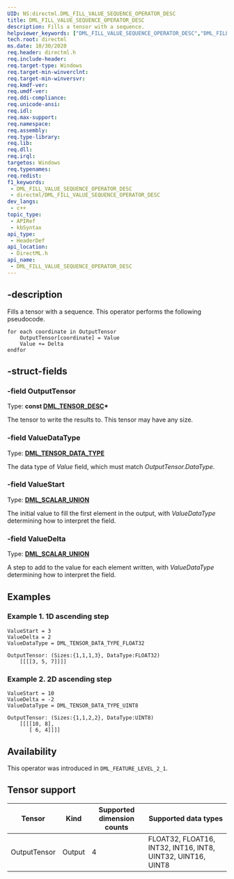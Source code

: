 ```yaml
---
UID: NS:directml.DML_FILL_VALUE_SEQUENCE_OPERATOR_DESC
title: DML_FILL_VALUE_SEQUENCE_OPERATOR_DESC
description: Fills a tensor with a sequence.
helpviewer_keywords: ["DML_FILL_VALUE_SEQUENCE_OPERATOR_DESC","DML_FILL_VALUE_SEQUENCE_OPERATOR_DESC structure","direct3d12.dml_fill_value_sequence_operator_desc","directml/DML_FILL_VALUE_SEQUENCE_OPERATOR_DESC"]
tech.root: directml
ms.date: 10/30/2020
req.header: directml.h
req.include-header: 
req.target-type: Windows
req.target-min-winverclnt: 
req.target-min-winversvr: 
req.kmdf-ver: 
req.umdf-ver: 
req.ddi-compliance: 
req.unicode-ansi: 
req.idl: 
req.max-support: 
req.namespace: 
req.assembly: 
req.type-library: 
req.lib: 
req.dll: 
req.irql: 
targetos: Windows
req.typenames: 
req.redist: 
f1_keywords:
 - DML_FILL_VALUE_SEQUENCE_OPERATOR_DESC
 - directml/DML_FILL_VALUE_SEQUENCE_OPERATOR_DESC
dev_langs:
 - c++
topic_type:
 - APIRef
 - kbSyntax
api_type:
 - HeaderDef
api_location:
 - DirectML.h
api_name:
 - DML_FILL_VALUE_SEQUENCE_OPERATOR_DESC
---
```


## -description

Fills a tensor with a sequence. This operator performs the following pseudocode.

```
for each coordinate in OutputTensor
    OutputTensor[coordinate] = Value
    Value += Delta
endfor
```

## -struct-fields

### -field OutputTensor

Type: **const [DML_TENSOR_DESC](/windows/win32/api/directml/ns-directml-dml_tensor_desc)\***

The tensor to write the results to. This tensor may have any size.

### -field ValueDataType

Type: **[DML_TENSOR_DATA_TYPE](/windows/win32/api/directml/ne-directml-dml_tensor_data_type)**

The data type of *Value* field, which must match *OutputTensor.DataType*.

### -field ValueStart

Type: **[DML_SCALAR_UNION](/windows/win32/api/directml/ns-directml-dml_scalar_union)**

The initial value to fill the first element in the output, with *ValueDataType* determining how to interpret the field.

### -field ValueDelta

Type: **[DML_SCALAR_UNION](/windows/win32/api/directml/ns-directml-dml_scalar_union)**

A step to add to the value for each element written, with *ValueDataType* determining how to interpret the field.

## Examples

### Example 1. 1D ascending step

```
ValueStart = 3
ValueDelta = 2
ValueDataType = DML_TENSOR_DATA_TYPE_FLOAT32

OutputTensor: (Sizes:{1,1,1,3}, DataType:FLOAT32)
    [[[[3, 5, 7]]]]
```

### Example 2. 2D ascending step

```
ValueStart = 10
ValueDelta = -2
ValueDataType = DML_TENSOR_DATA_TYPE_UINT8

OutputTensor: (Sizes:{1,1,2,2}, DataType:UINT8)
    [[[[10, 8],
       [ 6, 4]]]]
```

## Availability
This operator was introduced in `DML_FEATURE_LEVEL_2_1`.

## Tensor support
| Tensor | Kind | Supported dimension counts | Supported data types |
| ------ | ---- | -------------------------- | -------------------- |
| OutputTensor | Output | 4 | FLOAT32, FLOAT16, INT32, INT16, INT8, UINT32, UINT16, UINT8 |
